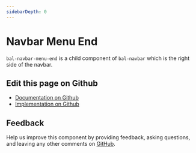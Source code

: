 ```yaml
---
sidebarDepth: 0
---
```



# Navbar Menu End

`bal-navbar-menu-end` is a child component of `bal-navbar` which is the right side of the navbar.




<ClientOnly><docs-component-tabs></docs-component-tabs></ClientOnly>

<!-- docs:child of bal-navbar -->




## Edit this page on Github

* [Documentation on Github](https://github.com/baloise/design-system/blob/master/docs/src/components/components/bal-navbar-menu-start.md)
* [Implementation on Github](https://github.com/baloise/design-system/blob/master/packages/components/src/components/bal-navbar-menu-start)

## Feedback

Help us improve this component by providing feedback, asking questions, and leaving any other comments on [GitHub](https://github.com/baloise/design-system/issues/new).

